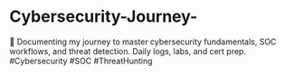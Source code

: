 # Cybersecurity-Journey-
🚀 Documenting my journey to master cybersecurity fundamentals, SOC workflows, and threat detection. Daily logs, labs, and cert prep. #Cybersecurity #SOC #ThreatHunting
